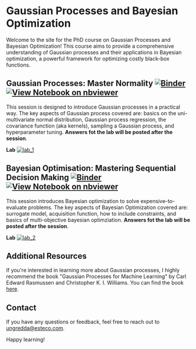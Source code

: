 # Gaussian Processes and Bayesian Optimization

Welcome to the site for the PhD course on Gaussian Processes and Bayesian Optimization! This course aims to provide a comprehensive understanding of Gaussian processes and their applications in Bayesian optimization, a powerful framework for optimizing costly black-box functions.


## Gaussian Processes: Master Normality [![Binder](https://mybinder.org/badge_logo.svg)](https://mybinder.org/v2/gh/JuanUngredda/PhD_course/HEAD?urlpath=%2Fnotebooks%2FGaussian_Processes.ipynb) [![View Notebook on nbviewer](https://img.shields.io/badge/pdf-slides-red)](https://github.com/JuanUngredda/PhD_course/blob/main/slides/Gaussian_processes.pdf) 

This session is designed to introduce Gaussian processes in a practical way. The key aspects of Gaussian process covered are: basics on the uni-multivariate normal distribution, Gaussian process regression, the covariance function (aka kernels), sampling a Gaussian process, and hyperparameter tuning. **Answers fot the lab will be posted after the session**.

**Lab** [![lab_1](https://colab.research.google.com/assets/colab-badge.svg)](https://colab.research.google.com/drive/1-JT5nZmXHOzYBxH6-wTCrHVZUexuJ6BG?#forceEdit=true&sandboxMode=true&usp=sharing)


## Bayesian Optimisation: Mastering Sequential Decision Making [![Binder](https://mybinder.org/badge_logo.svg)](https://mybinder.org/v2/gh/JuanUngredda/PhD_course/HEAD?urlpath=%2Fnotebooks%2FBayesian_Optimisation.ipynb) [![View Notebook on nbviewer](https://img.shields.io/badge/pdf-slides-red)](https://github.com/JuanUngredda/PhD_course/blob/main/slides/Bayesian%20optimization.pdf) 

This session introduces Bayesian optimization to solve expensive-to-evaluate problems. The key aspects of Bayesian Optimization covered are: surrogate model, acquisition function, how to include constraints, and basics of multi-objective bayesian optimziation. **Answers fot the lab will be posted after the session**.

**Lab**  [![lab_2](https://colab.research.google.com/assets/colab-badge.svg)](https://colab.research.google.com/drive/1d5k-iDqVnMLnETAmL4x4TFxRtRJBrsoa#scrollTo=ntmTUroDGIpg&forceEdit=true&sandboxMode=true&usp=sharing)

## Additional Resources


If you're interested in learning more about Gaussian processes, I highly recommend the book "Gaussian Processes for Machine Learning" by Carl Edward Rasmussen and Christopher K. I. Williams. You can find the book [here](https://gaussianprocess.org/gpml/chapters/RW.pdf).



## Contact

If you have any questions or feedback, feel free to reach out to [ungredda@esteco.com](mailto:ungredda@esteco.com).

Happy learning!
